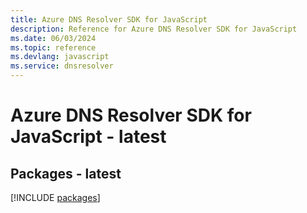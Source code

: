 ```yaml
---
title: Azure DNS Resolver SDK for JavaScript
description: Reference for Azure DNS Resolver SDK for JavaScript
ms.date: 06/03/2024
ms.topic: reference
ms.devlang: javascript
ms.service: dnsresolver
---
```

# Azure DNS Resolver SDK for JavaScript - latest
## Packages - latest
[!INCLUDE [packages](dns-resolver-index.md)]